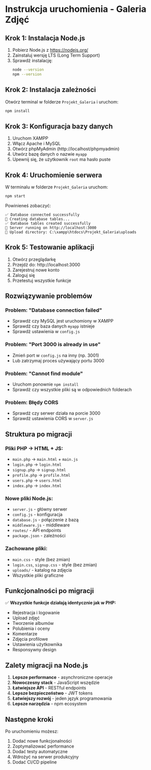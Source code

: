 # Instrukcja uruchomienia - Galeria Zdjęć

## Krok 1: Instalacja Node.js

1. Pobierz Node.js z https://nodejs.org/
2. Zainstaluj wersję LTS (Long Term Support)
3. Sprawdź instalację:
   ```bash
   node --version
   npm --version
   ```

## Krok 2: Instalacja zależności

Otwórz terminal w folderze `Projekt_Galeria` i uruchom:

```bash
npm install
```

## Krok 3: Konfiguracja bazy danych

1. Uruchom XAMPP
2. Włącz Apache i MySQL
3. Otwórz phpMyAdmin (http://localhost/phpmyadmin)
4. Utwórz bazę danych o nazwie `myapp`
5. Upewnij się, że użytkownik `root` ma hasło puste

## Krok 4: Uruchomienie serwera

W terminalu w folderze `Projekt_Galeria` uruchom:

```bash
npm start
```

Powinieneś zobaczyć:
```
✅ Database connected successfully
📝 Creating database tables...
✅ Database tables created successfully
🚀 Server running on http://localhost:3000
📁 Upload directory: C:\xampp\htdocs\Projekt_Galeria\uploads
```

## Krok 5: Testowanie aplikacji

1. Otwórz przeglądarkę
2. Przejdź do: http://localhost:3000
3. Zarejestruj nowe konto
4. Zaloguj się
5. Przetestuj wszystkie funkcje

## Rozwiązywanie problemów

### Problem: "Database connection failed"
- Sprawdź czy MySQL jest uruchomiony w XAMPP
- Sprawdź czy baza danych `myapp` istnieje
- Sprawdź ustawienia w `config.js`

### Problem: "Port 3000 is already in use"
- Zmień port w `config.js` na inny (np. 3001)
- Lub zatrzymaj proces używający portu 3000

### Problem: "Cannot find module"
- Uruchom ponownie `npm install`
- Sprawdź czy wszystkie pliki są w odpowiednich folderach

### Problem: Błędy CORS
- Sprawdź czy serwer działa na porcie 3000
- Sprawdź ustawienia CORS w `server.js`

## Struktura po migracji

### Pliki PHP → HTML + JS:
- `main.php` → `main.html` + `main.js`
- `login.php` → `login.html`
- `signup.php` → `signup.html`
- `profile.php` → `profile.html`
- `users.php` → `users.html`
- `index.php` → `index.html`

### Nowe pliki Node.js:
- `server.js` - główny serwer
- `config.js` - konfiguracja
- `database.js` - połączenie z bazą
- `middleware.js` - middleware
- `routes/` - API endpoints
- `package.json` - zależności

### Zachowane pliki:
- `main.css` - style (bez zmian)
- `login.css`, `signup.css` - style (bez zmian)
- `uploads/` - katalog na zdjęcia
- Wszystkie pliki graficzne

## Funkcjonalności po migracji

✅ **Wszystkie funkcje działają identycznie jak w PHP:**
- Rejestracja i logowanie
- Upload zdjęć
- Tworzenie albumów
- Polubienia i oceny
- Komentarze
- Zdjęcia profilowe
- Ustawienia użytkownika
- Responsywny design

## Zalety migracji na Node.js

1. **Lepsze performance** - asynchroniczne operacje
2. **Nowoczesny stack** - JavaScript wszędzie
3. **Łatwiejsze API** - RESTful endpoints
4. **Lepsze bezpieczeństwo** - JWT tokens
5. **Łatwiejszy rozwój** - jeden język programowania
6. **Lepsze narzędzia** - npm ecosystem

## Następne kroki

Po uruchomieniu możesz:
1. Dodać nowe funkcjonalności
2. Zoptymalizować performance
3. Dodać testy automatyczne
4. Wdrożyć na serwer produkcyjny
5. Dodać CI/CD pipeline
